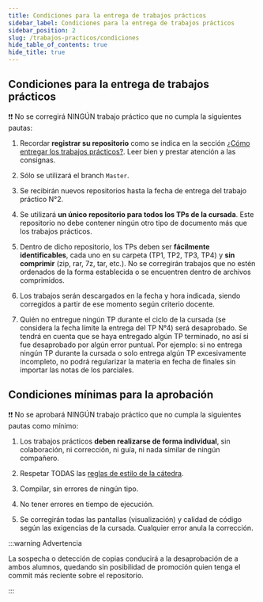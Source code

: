 ```yaml
---
title: Condiciones para la entrega de trabajos prácticos
sidebar_label: Condiciones para la entrega de trabajos prácticos
sidebar_position: 2
slug: /trabajos-practicos/condiciones
hide_table_of_contents: true
hide_title: true
---
```


## Condiciones para la entrega de trabajos prácticos
:heavy_exclamation_mark::heavy_exclamation_mark: No se corregirá NINGÚN trabajo práctico que no cumpla la siguientes pautas:

1. Recordar **registrar su repositorio** como se indica en la sección [¿Cómo entregar los trabajos prácticos?](./entrega). Leer bien y prestar atención a las consignas.

2. Sólo se utilizará el branch `Master`.

3. Se recibirán nuevos repositorios hasta la fecha de entrega del trabajo práctico N°2.

4. Se utilizará **un único repositorio para todos los TPs de la cursada**. Este repositorio no debe contener ningún otro tipo de documento más que los trabajos prácticos.

5. Dentro de dicho repositorio, los TPs deben ser **fácilmente identificables**, cada uno en su carpeta (TP1, TP2, TP3, TP4) y **sin comprimir** (zip, rar, 7z, tar, etc.). No se corregirán trabajos que no estén ordenados de la forma establecida o se encuentren dentro de archivos comprimidos.

6. Los trabajos serán descargados en la fecha y hora indicada, siendo corregidos a partir de ese momento según criterio docente.

7. Quién no entregue ningún TP durante el ciclo de la cursada (se considera la fecha límite la entrega del TP N°4) será desaprobado. Se tendrá en cuenta que se haya entregado algún TP terminado, no así si fue desaprobado por algún error puntual. Por ejemplo: si no entrega ningún TP durante la cursada o solo entrega algún TP excesivamente incompleto, no podrá regularizar la materia en fecha de finales sin importar las notas de los parciales.

## Condiciones mínimas para la aprobación
:heavy_exclamation_mark::heavy_exclamation_mark: No se aprobará NINGÚN trabajo práctico que no cumpla la siguientes pautas como mínimo:

1. Los trabajos prácticos **deben realizarse de forma individual**, sin colaboración, ni corrección, ni guía, ni nada similar de ningún compañero.

2. Respetar TODAS las [reglas de estilo de la cátedra](../introduccion/guia-estilos).

3. Compilar, sin errores de ningún tipo.

4. No tener errores en tiempo de ejecución.

5. Se corregirán todas las pantallas (visualización) y calidad de código según las exigencias de la cursada. Cualquier error anula la corrección. 

:::warning Advertencia

La sospecha o detección de copias conducirá a la desaprobación de a ambos alumnos, quedando sin posibilidad de promoción quien tenga el commit más reciente sobre el repositorio.

:::
